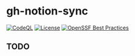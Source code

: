# gh-notion-sync

[![CodeQL](https://github.com/sysrex/gh-notion-sync/workflows/CodeQL/badge.svg)](https://github.com/sysrex/gh-notion-sync/actions) [![License](https://img.shields.io/badge/License-Apache%202.0-blue.svg)](https://opensource.org/licenses/Apache-2.0) [![OpenSSF Best Practices](https://bestpractices.coreinfrastructure.org/projects/7475/badge)](https://bestpractices.coreinfrastructure.org/projects/7475)


## TODO